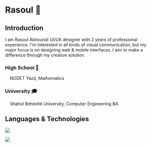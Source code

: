 # Rasoul 🍕

## Introduction

I am Rasoul Akhoundi UI/UX designer with 2 years of professional experience. I'm interested in all kinds of visual communication, but my major focus is on designing web & mobile interfaces. I aim to make a difference through my creative solution.

### High School 🎒
&nbsp;&nbsp;&nbsp;&nbsp;NODET Yazd, Mathematics
### University 🎓
&nbsp;&nbsp;&nbsp;&nbsp;Shahid Beheshti University, Computer Engineering BA

## Languages & Technologies

[![](https://img.shields.io/badge/-java-black?style=for-the-badge&logo=java)](https://www.java.com/)

[![](https://img.shields.io/badge/-java-FF61F6?style=for-the-badge&logo=adobexd)](https://www.adobe.com/products/xd.html)